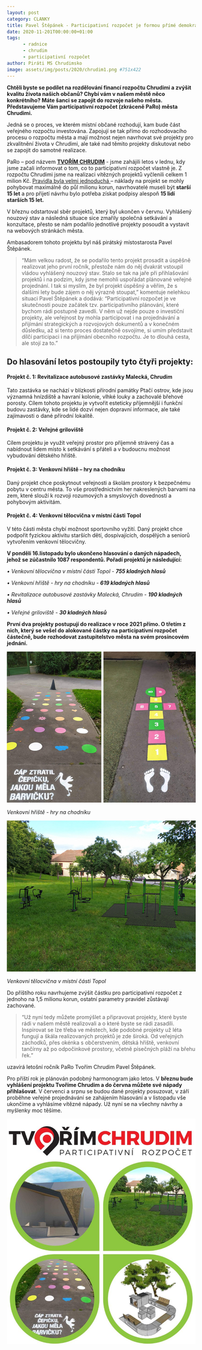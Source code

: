 ```yaml
---
layout: post
category: CLANKY
title: Pavel Štěpánek - Participativní rozpočet je formou přímé demokracie v Chrudimi
date: 2020-11-201T00:00:00+01:00
tags: 
      - radnice
      - chrudim
      - participativní rozpočet
author: Piráti MS Chrudimsko
image: assets/img/posts/2020/chrudim1.png #751x422
---
```



**Chtěli byste se podílet na rozdělování financí rozpočtu Chrudimi a zvýšit kvalitu života našich občanů? Chybí vám v našem městě něco konkrétního? Máte šanci se zapojit do rozvoje našeho města. Představujeme Vám participativní rozpočet (zkráceně PaRo) města Chrudimi.**

Jedná se o proces, ve kterém místní občané rozhodují, kam bude část veřejného rozpočtu investována. Zapojují se tak přímo do rozhodovacího procesu o rozpočtu města a mají možnost nejen navrhovat své projekty pro zkvalitnění života v Chrudimi, ale také nad těmito projekty diskutovat nebo se zapojit do samotné realizace.

PaRo – pod názvem **[TVOŘÍM CHRUDIM](https://participace.mobilnirozhlas.cz/tvorimchrudim)** - jsme zahájili letos v lednu, kdy jsme začali informovat o tom, co to participativní rozpočet vlastně je. Z rozpočtu Chrudimi jsme na realizaci vítězných projektů vyčlenili celkem 1 milion Kč.  [Pravidla byla velmi jednoduchá ](https://participace.mobilnirozhlas.cz/tvorimchrudim/#!/pravidla)– náklady na projekt se mohly pohybovat maximálně do půl milionu korun, navrhovatelé museli být **starší 15 let** a pro přijetí návrhu bylo potřeba získat podpisy alespoň **15 lidí starších 15 let.**

V březnu odstartoval sběr projektů, který byl ukončen v červnu. Vyhlášený nouzový stav a následná situace sice zmařily společná setkávání a konzultace, přesto se nám podařilo jednotlivé projekty posoudit a vystavit na webových stránkách města.

Ambasadorem tohoto projektu byl náš pirátský místostarosta Pavel Štěpánek.

>“Mám velkou radost, že se podařilo tento projekt prosadit a úspěšně realizovat jeho první ročník, přestože nám do něj dvakrát vstoupil vládou vyhlášený nouzový stav. Stalo se tak na jaře při přihlašování projektů i na podzim, kdy jsme nemohli uspořádat plánované veřejné projednání. I tak si myslím, že byl projekt úspěšný a věřím, že s dalšími lety bude zájem o něj výrazně stoupat,” komentuje nelehkou situaci Pavel Štěpánek a dodává: “Participativní rozpočet je ve skutečnosti pouze začátek tzv. participativního plánování, které bychom rádi postupně zavedli. V něm už nejde pouze o investiční projekty, ale veřejnost by mohla participovat i na projednávání a přijímání strategických a rozvojových dokumentů a v konečném důsledku, až si tento proces dostatečně osvojíme, si umím představit dílčí participaci i na přijímání obecního rozpočtu. Je to dlouhá cesta, ale stojí za to.”

## Do hlasování letos postoupily tyto čtyři projekty:

#### Projekt č. 1: Revitalizace autobusové zastávky Malecká, Chrudim

Tato zastávka se nachází v blízkosti přírodní památky Ptačí ostrov, kde jsou významná hnízdiště a havraní kolonie, vlhké louky a zachovalé břehové porosty. Cílem tohoto projektu je vytvořit esteticky příjemnější i funkční budovu zastávky, kde se lidé dozví nejen dopravní informace, ale také zajímavosti o dané přírodní lokalitě.

#### Projekt č. 2: Veřejné griloviště

Cílem projektu je využít veřejný prostor pro příjemně strávený čas a nabídnout lidem místo k setkávání s přáteli a v budoucnu možnost vybudování dětského hřiště.

#### Projekt č. 3: Venkovní hřiště – hry na chodníku

Daný projekt chce poskytnout veřejnosti a školám prostory k bezpečnému pobytu v centru města. To vše prostřednictvím her nakreslených barvami na zem, které slouží k rozvoji rozumových a smyslových dovedností a pohybovým aktivitám.

#### Projekt č. 4: Venkovní tělocvična v místní části Topol

V této části města chybí možnost sportovního vyžití. Daný projekt chce podpořit fyzickou aktivitu starších dětí, dospívajících, dospělých a seniorů vytvořením venkovní tělocvičny.

**V pondělí 16.listopadu bylo ukončeno hlasování o daných nápadech, jehož se zúčastnilo 1087 respondentů. Pořadí projektů je následující:**

*• Venkovní tělocvična v místní části Topol - **755 kladných hlasů***

*• Venkovní hřiště - hry na chodníku - **619 kladných hlasů***

*• Revitalizace autobusové zastávky Malecká, Chrudim - **190 kladných hlasů***

*• Veřejné griloviště - **30 kladných hlasů***

**První dva projekty postupují do realizace v roce 2021 přímo. O třetím z nich, který se vešel do alokované částky na participativní rozpočet částečně, bude rozhodovat zastupitelstvo města na svém prosincovém jednání.**

![PARO PROJEKT1](/assets/img/posts/2020/chrudim3.jpg)

*Venkovní hřiště - hry na chodníku*

![PARO PROJEKT2](/assets/img/posts/2020/chrudim4.jpg) 

*Venkovní tělocvična v místní části Topol*

Do příštího roku navrhujeme zvýšit částku pro participativní rozpočet z jednoho na 1,5 milionu korun, ostatní parametry pravidel zůstávají zachované. 
>“Už nyní tedy můžete promýšlet a připravovat projekty, které byste rádi v našem městě realizovali a o které byste se rádi zasadili. Inspirovat se lze třeba ve městech, kde podobné projekty už léta fungují a škála realizovaných projektů je zde široká. Od veřejných záchodků, přes okénka s občerstvením, dětská hřiště, venkovní tančírny až po odpočinkové prostory, včetně písečných pláží na břehu řek.” 

uzavírá letošní ročník PaRo Tvořím Chrudim Pavel Štěpánek.

Pro příští rok je plánován podobný harmonogram jako letos. V **březnu bude vyhlášení projektu Tvoříme Chrudim a do června můžete své nápady přihlašovat**. V červenci a srpnu se budou dané projekty posuzovat, v září proběhne veřejné projednávání se zahájením hlasování a v listopadu vše ukončíme a vyhlásíme vítězné nápady. Už nyní se na všechny návrhy a myšlenky moc těšíme.

![PARO PROJEKT](/assets/img/posts/2020/chrudim2.jpg)
